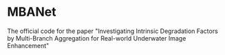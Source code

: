 # MBANet
The official code for the paper "Investigating Intrinsic Degradation Factors by Multi-Branch Aggregation for Real-world Underwater Image Enhancement"
